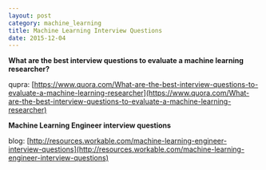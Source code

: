 ```yaml
---
layout: post
category: machine_learning
title: Machine Learning Interview Questions
date: 2015-12-04
---
```


**What are the best interview questions to evaluate a machine learning researcher?**

qupra: [https://www.quora.com/What-are-the-best-interview-questions-to-evaluate-a-machine-learning-researcher](https://www.quora.com/What-are-the-best-interview-questions-to-evaluate-a-machine-learning-researcher)

**Machine Learning Engineer interview questions**

blog: [http://resources.workable.com/machine-learning-engineer-interview-questions](http://resources.workable.com/machine-learning-engineer-interview-questions)